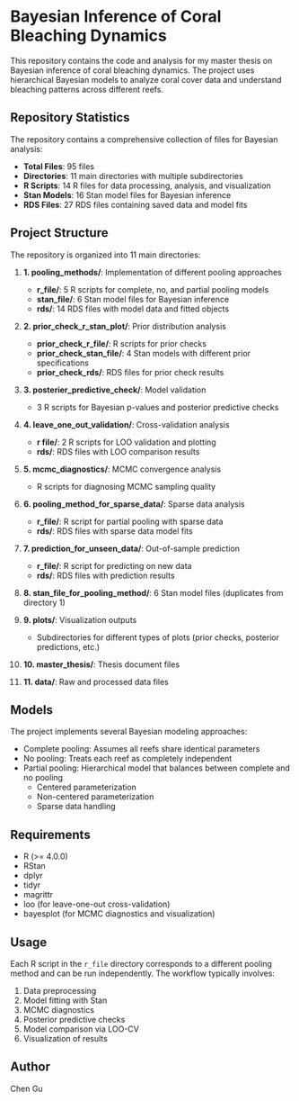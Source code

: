 # Bayesian Inference of Coral Bleaching Dynamics

This repository contains the code and analysis for my master thesis on Bayesian inference of coral bleaching dynamics. The project uses hierarchical Bayesian models to analyze coral cover data and understand bleaching patterns across different reefs.

## Repository Statistics

The repository contains a comprehensive collection of files for Bayesian analysis:
- **Total Files**: 95 files
- **Directories**: 11 main directories with multiple subdirectories
- **R Scripts**: 14 R files for data processing, analysis, and visualization
- **Stan Models**: 16 Stan model files for Bayesian inference
- **RDS Files**: 27 RDS files containing saved data and model fits

## Project Structure

The repository is organized into 11 main directories:

1. **1. pooling_methods/**: Implementation of different pooling approaches
   - **r_file/**: 5 R scripts for complete, no, and partial pooling models
   - **stan_file/**: 6 Stan model files for Bayesian inference
   - **rds/**: 14 RDS files with model data and fitted objects

2. **2. prior_check_r_stan_plot/**: Prior distribution analysis
   - **prior_check_r_file/**: R scripts for prior checks
   - **prior_check_stan_file/**: 4 Stan models with different prior specifications
   - **prior_check_rds/**: RDS files for prior check results

3. **3. posterier_predictive_check/**: Model validation
   - 3 R scripts for Bayesian p-values and posterior predictive checks

4. **4. leave_one_out_validation/**: Cross-validation analysis
   - **r file/**: 2 R scripts for LOO validation and plotting
   - **rds/**: RDS files with LOO comparison results

5. **5. mcmc_diagnostics/**: MCMC convergence analysis
   - R scripts for diagnosing MCMC sampling quality

6. **6. pooling_method_for_sparse_data/**: Sparse data analysis
   - **r_file/**: R script for partial pooling with sparse data
   - **rds/**: RDS files with sparse data model fits

7. **7. prediction_for_unseen_data/**: Out-of-sample prediction
   - **r_file/**: R script for predicting on new data
   - **rds/**: RDS files with prediction results

8. **8. stan_file_for_pooling_method/**: 6 Stan model files (duplicates from directory 1)

9. **9. plots/**: Visualization outputs
   - Subdirectories for different types of plots (prior checks, posterior predictions, etc.)

10. **10. master_thesis/**: Thesis document files

11. **11. data/**: Raw and processed data files

## Models

The project implements several Bayesian modeling approaches:
- Complete pooling: Assumes all reefs share identical parameters
- No pooling: Treats each reef as completely independent
- Partial pooling: Hierarchical model that balances between complete and no pooling
  - Centered parameterization
  - Non-centered parameterization
  - Sparse data handling

## Requirements

- R (>= 4.0.0)
- RStan
- dplyr
- tidyr
- magrittr
- loo (for leave-one-out cross-validation)
- bayesplot (for MCMC diagnostics and visualization)

## Usage

Each R script in the `r_file` directory corresponds to a different pooling method and can be run independently. The workflow typically involves:

1. Data preprocessing
2. Model fitting with Stan
3. MCMC diagnostics
4. Posterior predictive checks
5. Model comparison via LOO-CV
6. Visualization of results

## Author

Chen Gu
